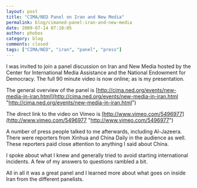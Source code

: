 ```yaml
---
layout: post
title: "CIMA/NED Panel on Iran and New Media"
permalink: blog/cimaned-panel-iran-and-new-media
date: 2009-07-14 07:10:05
author: phobos
category: blog
comments: closed
tags: ["CIMA/NED", "iran", "panel", "press"]
---
```


I was invited to join a panel discussion on Iran and New Media hosted by the Center for International Media Assistance and the National Endowment for Democracy. The full 90 minute video is now online; as is my presentation.

The general overview of the panel is [http://cima.ned.org/events/new-media-in-iran.html](http://cima.ned.org/events/new-media-in-iran.html "http://cima.ned.org/events/new-media-in-iran.html")

The direct link to the video on Vimeo is [http://www.vimeo.com/5496977](http://www.vimeo.com/5496977 "http://www.vimeo.com/5496977")

A number of press people talked to me afterwards, including Al-Jazeera. There were reporters from Xinhua and China Daily in the audience as well. These reporters paid close attention to anything I said about China.

I spoke about what I knew and generally tried to avoid starting international incidents. A few of my answers to questions rambled a bit.

All in all it was a great panel and I learned more about what goes on inside Iran from the different panelists.
